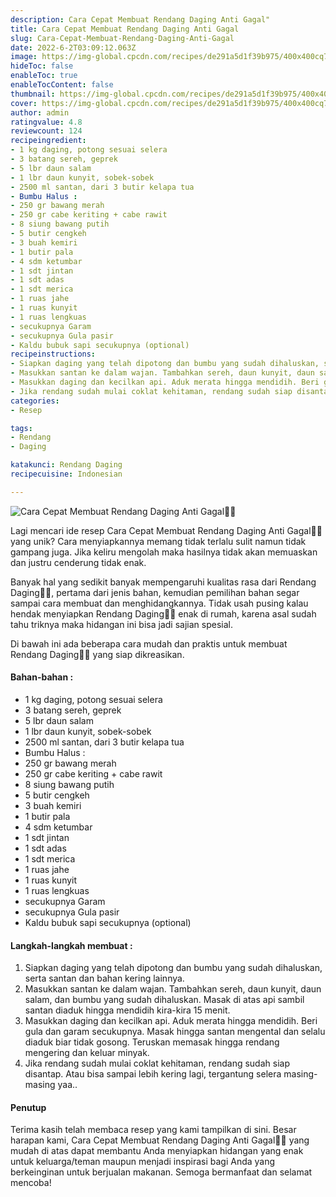 ```yaml
---
description: Cara Cepat Membuat Rendang Daging Anti Gagal"
title: Cara Cepat Membuat Rendang Daging Anti Gagal
slug: Cara-Cepat-Membuat-Rendang-Daging-Anti-Gagal
date: 2022-6-2T03:09:12.063Z
image: https://img-global.cpcdn.com/recipes/de291a5d1f39b975/400x400cq70/photo.jpg
hideToc: false
enableToc: true
enableTocContent: false
thumbnail: https://img-global.cpcdn.com/recipes/de291a5d1f39b975/400x400cq70/photo.jpg
cover: https://img-global.cpcdn.com/recipes/de291a5d1f39b975/400x400cq70/photo.jpg
author: admin
ratingvalue: 4.8
reviewcount: 124
recipeingredient:
- 1 kg daging, potong sesuai selera
- 3 batang sereh, geprek
- 5 lbr daun salam
- 1 lbr daun kunyit, sobek-sobek
- 2500 ml santan, dari 3 butir kelapa tua
- Bumbu Halus :
- 250 gr bawang merah
- 250 gr cabe keriting + cabe rawit
- 8 siung bawang putih
- 5 butir cengkeh
- 3 buah kemiri
- 1 butir pala
- 4 sdm ketumbar
- 1 sdt jintan
- 1 sdt adas
- 1 sdt merica
- 1 ruas jahe
- 1 ruas kunyit
- 1 ruas lengkuas
- secukupnya Garam
- secukupnya Gula pasir
- Kaldu bubuk sapi secukupnya (optional)
recipeinstructions:
- Siapkan daging yang telah dipotong dan bumbu yang sudah dihaluskan, serta santan dan bahan kering lainnya.
- Masukkan santan ke dalam wajan. Tambahkan sereh, daun kunyit, daun salam, dan bumbu yang sudah dihaluskan. Masak di atas api sambil santan diaduk hingga mendidih kira-kira 15 menit.
- Masukkan daging dan kecilkan api. Aduk merata hingga mendidih. Beri gula dan garam secukupnya. Masak hingga santan mengental dan selalu diaduk biar tidak gosong. Teruskan memasak hingga rendang mengering dan keluar minyak.
- Jika rendang sudah mulai coklat kehitaman, rendang sudah siap disantap. Atau bisa sampai lebih kering lagi, tergantung selera masing-masing yaa..
categories:
- Resep

tags:
- Rendang
- Daging

katakunci: Rendang Daging
recipecuisine: Indonesian

---
```


![Cara Cepat Membuat Rendang Daging Anti Gagal👩‍🍳](https://img-global.cpcdn.com/recipes/de291a5d1f39b975/400x400cq70/photo.jpg)

Lagi mencari ide resep Cara Cepat Membuat Rendang Daging Anti Gagal👩‍🍳 yang unik? Cara menyiapkannya memang tidak terlalu sulit namun tidak gampang juga. Jika keliru mengolah maka hasilnya tidak akan memuaskan dan justru cenderung tidak enak.

Banyak hal yang sedikit banyak mempengaruhi kualitas rasa dari Rendang Daging👩‍🍳, pertama dari jenis bahan, kemudian pemilihan bahan segar sampai cara membuat dan menghidangkannya. Tidak usah pusing kalau hendak menyiapkan Rendang Daging👩‍🍳 enak di rumah, karena asal sudah tahu triknya maka hidangan ini bisa jadi sajian spesial.

Di bawah ini ada beberapa cara mudah dan praktis untuk membuat Rendang Daging👩‍🍳 yang siap dikreasikan.

<!--inarticleads1-->

#### Bahan-bahan :

- 1 kg daging, potong sesuai selera
- 3 batang sereh, geprek
- 5 lbr daun salam
- 1 lbr daun kunyit, sobek-sobek
- 2500 ml santan, dari 3 butir kelapa tua
- Bumbu Halus :
- 250 gr bawang merah
- 250 gr cabe keriting + cabe rawit
- 8 siung bawang putih
- 5 butir cengkeh
- 3 buah kemiri
- 1 butir pala
- 4 sdm ketumbar
- 1 sdt jintan
- 1 sdt adas
- 1 sdt merica
- 1 ruas jahe
- 1 ruas kunyit
- 1 ruas lengkuas
- secukupnya Garam
- secukupnya Gula pasir
- Kaldu bubuk sapi secukupnya (optional)

<!--inarticleads2-->

#### Langkah-langkah membuat :

1. Siapkan daging yang telah dipotong dan bumbu yang sudah dihaluskan, serta santan dan bahan kering lainnya.
1. Masukkan santan ke dalam wajan. Tambahkan sereh, daun kunyit, daun salam, dan bumbu yang sudah dihaluskan. Masak di atas api sambil santan diaduk hingga mendidih kira-kira 15 menit.
1. Masukkan daging dan kecilkan api. Aduk merata hingga mendidih. Beri gula dan garam secukupnya. Masak hingga santan mengental dan selalu diaduk biar tidak gosong. Teruskan memasak hingga rendang mengering dan keluar minyak.
1. Jika rendang sudah mulai coklat kehitaman, rendang sudah siap disantap. Atau bisa sampai lebih kering lagi, tergantung selera masing-masing yaa..

#### Penutup

Terima kasih telah membaca resep yang kami tampilkan di sini. Besar harapan kami, Cara Cepat Membuat Rendang Daging Anti Gagal👩‍🍳 yang mudah di atas dapat membantu Anda menyiapkan hidangan yang enak untuk keluarga/teman maupun menjadi inspirasi bagi Anda yang berkeinginan untuk berjualan makanan. Semoga bermanfaat dan selamat mencoba!